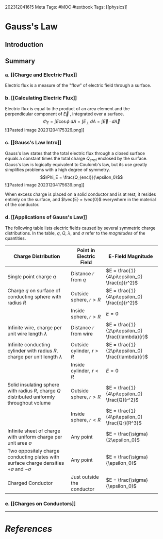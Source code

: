 202312041615
Meta Tags: #MOC #textbook 
Tags: [[physics]]

# Gauss's Law

## Introduction

## Summary

### a. [[Charge and Electric Flux]]

Electric flux is a measure of the "flow" of electric field through a surface. 

### b. [[Calculating Electric Flux]]

Electric flux is equal to the product of an area element and the perpendicular component of $\vec{E}$ , integrated over a surface.
$$\Phi_E = \int E \cos{\phi} \ dA = \int E_\perp \ dA = \int \vec{E} \cdot d\vec{A}$$
![[Pasted image 20231204175326.png]]
### c. [[Gauss's Law Intro]]

Gauss's law states that the total electric flux through a closed surface equals a constant times the total charge $Q_{encl}$ enclosed by the surface. Gauss's law is logically equivalent to Coulomb's law, but its use greatly simplifies problems with a high degree of symmetry.
$$\Phi_E = \frac{Q_{encl}}{\epsilon_0}$$
![[Pasted image 20231204175639.png]]

When excess charge is placed on a solid conductor and is at rest, it resides entirely on the surface, and $\vec{E} = \vec{0}$ everywhere in the material of the conductor.
### d. [[Applications of Gauss's Law]]

The following table lists electric fields caused by several symmetric charge distributions. In the table, $q$, $Q$, $\lambda$, and $\sigma$ refer to the *magnitudes* of the quantities.

| Charge Distribution                                                                           | Point in Electric Field    | E-Field Magnitude                                |
| --------------------------------------------------------------------------------------------- | -------------------------- | ------------------------------------------------ |
| Single point charge $q$                                                                       | Distance $r$ from $q$      | $E = \frac{1}{4\pi\epsilon_0} \frac{q}{r^2}$     |
| Charge $q$ on surface of conducting sphere with radius $R$                                    | Outside sphere, $r > R$    | $E = \frac{1}{4\pi\epsilon_0} \frac{q}{r^2}$     |
|                                                                                               | Inside sphere, $r > R$     | $E = 0$                                          |
| Infinite wire, charge per unit wire length $\lambda$                                          | Distance $r$ from wire     | $E = \frac{1}{2\pi\epsilon_0} \frac{\lambda}{r}$ |
| Infinite conducting cylinder with radius $R$, charge per unit length $\lambda$                | Outside cylinder, $r > R$  | $E = \frac{1}{2\pi\epsilon_0} \frac{\lambda}{r}$ |
|                                                                                               | Inside cylinder, $r < R$   | $E = 0$                                          |
| Solid insulating sphere with radius $R$, charge $Q$ distributed uniformly throughout volume   | Outside sphere, $r > R$    | $E = \frac{1}{4\pi\epsilon_0} \frac{Q}{r^2}$     |
|                                                                                               | Inside sphere, $r < R$     | $E = \frac{1}{4\pi\epsilon_0} \frac{Qr}{R^3}$    |
| Infinite sheet of charge with uniform charge per unit area $\sigma$                           | Any point                  | $E = \frac{\sigma}{2\epsilon_0}$                 |
| Two oppositely charge conducting plates with surface charge densities $+\sigma$ and $-\sigma$ | Any point                  | $E = \frac{\sigma}{\epsilon_0}$                  |
| Charged Conductor                                                                             | Just outside the conductor | $E = \frac{\sigma}{\epsilon_0}$                                                 |

### e. [[Charges on Conductors]]





---
# *References*